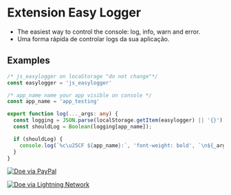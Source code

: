 # Extension Easy Logger
- The easiest way to control the console: log, info, warn and error.
- Uma forma rápida de controlar logs da sua aplicação.
## Examples
```ts
/* js_easylogger on locaStorage "do not change"*/
const easylogger = 'js_easylogger'

/* app_name name your app visible on console */
const app_name = 'app_testing'

export function log(..._args: any) {
  const logging = JSON.parse(localStorage.getItem(easylogger) || '{}');
  const shouldLog = Boolean(logging[app_name]);

  if (shouldLog) {
    console.log(`%c\u25CF ${app_name}:`, 'font-weight: bold', `\n${_args.join('\n')}`)
  }
}
```

[![Doe via PayPal](https://img.shields.io/badge/Doe-via%20PayPal-blue)](https://www.paypal.com/donate/?hosted_button_id=SGZ4XU7T4GR7E)

[![Doe via Lightning Network](https://img.shields.io/badge/Doe-via%20Lightning%20Network-orange)](https://getalby.com/p/hiddenuuid)
